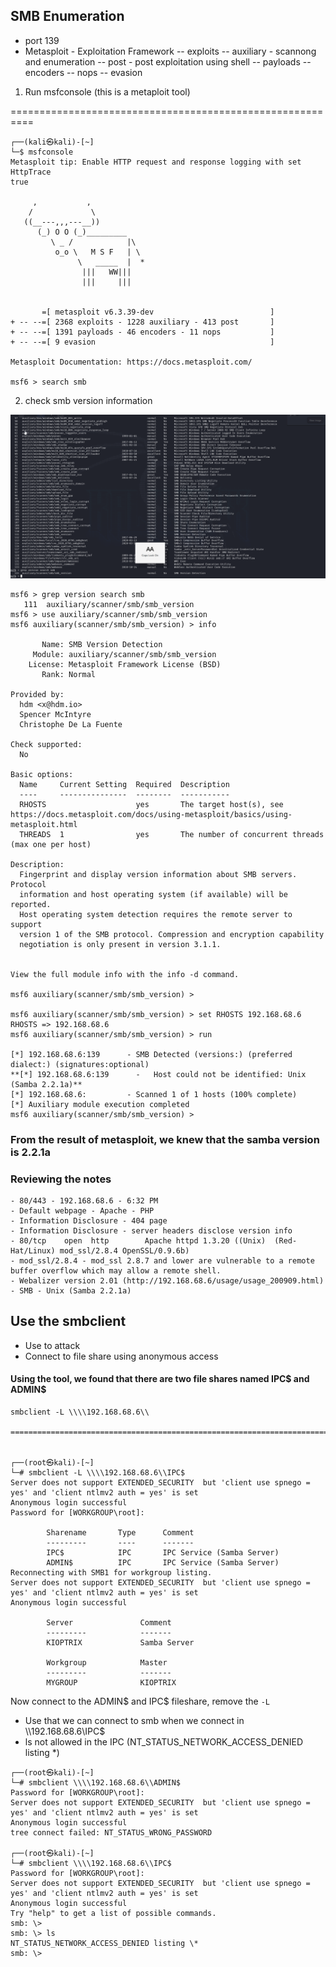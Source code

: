 
## SMB Enumeration

- port 139
- Metasploit - Exploitation Framework
	-- exploits
	-- auxiliary - scannong and enumeration
	-- post - post exploitation using shell
	-- payloads
	-- encoders
	-- nops
	-- evasion

1. Run msfconsole (this is a metaploit tool)

==========================================================

```
┌──(kali㉿kali)-[~]
└─$ msfconsole
Metasploit tip: Enable HTTP request and response logging with set HttpTrace 
true
                                                  
     ,           ,
    /             \
   ((__---,,,---__))
      (_) O O (_)_________
         \ _ /            |\
          o_o \   M S F   | \
               \   _____  |  *
                |||   WW|||
                |||     |||


       =[ metasploit v6.3.39-dev                          ]
+ -- --=[ 2368 exploits - 1228 auxiliary - 413 post       ]
+ -- --=[ 1391 payloads - 46 encoders - 11 nops           ]
+ -- --=[ 9 evasion                                       ]

Metasploit Documentation: https://docs.metasploit.com/

msf6 > search smb

```

2. check smb version information

![Alt](metasploit_smb_versioninfo.png)

```
msf6 > grep version search smb
   111  auxiliary/scanner/smb/smb_version 
msf6 > use auxiliary/scanner/smb/smb_version
msf6 auxiliary(scanner/smb/smb_version) > info

       Name: SMB Version Detection
     Module: auxiliary/scanner/smb/smb_version
    License: Metasploit Framework License (BSD)
       Rank: Normal

Provided by:
  hdm <x@hdm.io>
  Spencer McIntyre
  Christophe De La Fuente

Check supported:
  No

Basic options:
  Name     Current Setting  Required  Description
  ----     ---------------  --------  -----------
  RHOSTS                    yes       The target host(s), see https://docs.metasploit.com/docs/using-metasploit/basics/using-metasploit.html
  THREADS  1                yes       The number of concurrent threads (max one per host)

Description:
  Fingerprint and display version information about SMB servers. Protocol
  information and host operating system (if available) will be reported.
  Host operating system detection requires the remote server to support
  version 1 of the SMB protocol. Compression and encryption capability
  negotiation is only present in version 3.1.1.


View the full module info with the info -d command.

msf6 auxiliary(scanner/smb/smb_version) > 

msf6 auxiliary(scanner/smb/smb_version) > set RHOSTS 192.168.68.6
RHOSTS => 192.168.68.6
msf6 auxiliary(scanner/smb/smb_version) > run

[*] 192.168.68.6:139      - SMB Detected (versions:) (preferred dialect:) (signatures:optional)
**[*] 192.168.68.6:139      -   Host could not be identified: Unix (Samba 2.2.1a)**
[*] 192.168.68.6:         - Scanned 1 of 1 hosts (100% complete)
[*] Auxiliary module execution completed
msf6 auxiliary(scanner/smb/smb_version) > 

```

### From the result of metasploit, we knew that the samba version is 2.2.1a

### Reviewing the notes

	- 80/443 - 192.168.68.6 - 6:32 PM
	- Default webpage - Apache - PHP
	- Information Disclosure - 404 page
	- Information Disclosure - server headers disclose version info
	- 80/tcp    open  http        Apache httpd 1.3.20 ((Unix)  (Red-Hat/Linux) mod_ssl/2.8.4 OpenSSL/0.9.6b)
	- mod_ssl/2.8.4 - mod_ssl 2.8.7 and lower are vulnerable to a remote buffer overflow which may allow a remote shell.
	- Webalizer version 2.01 (http://192.168.68.6/usage/usage_200909.html)
	- SMB - Unix (Samba 2.2.1a)

## Use the smbclient

- Use to attack
- Connect to file share using anonymous access 

#### Using the tool, we found that there are two file shares named IPC$ and ADMIN$

```
smbclient -L \\\\192.168.68.6\\

=================================================================================


┌──(root㉿kali)-[~]
└─# smbclient -L \\\\192.168.68.6\\IPC$
Server does not support EXTENDED_SECURITY  but 'client use spnego = yes' and 'client ntlmv2 auth = yes' is set
Anonymous login successful
Password for [WORKGROUP\root]:

        Sharename       Type      Comment
        ---------       ----      -------
        IPC$            IPC       IPC Service (Samba Server)
        ADMIN$          IPC       IPC Service (Samba Server)
Reconnecting with SMB1 for workgroup listing.
Server does not support EXTENDED_SECURITY  but 'client use spnego = yes' and 'client ntlmv2 auth = yes' is set
Anonymous login successful

        Server               Comment
        ---------            -------
        KIOPTRIX             Samba Server

        Workgroup            Master
        ---------            -------
        MYGROUP              KIOPTRIX

```

Now connect to the ADMIN$  and IPC$ fileshare, remove the `-L`
- Use that we can connect to smb when we connect in \\\\192.168.68.6\\IPC$ 
- ls not allowed in the IPC (NT_STATUS_NETWORK_ACCESS_DENIED listing \*)

```
┌──(root㉿kali)-[~]
└─# smbclient \\\\192.168.68.6\\ADMIN$
Password for [WORKGROUP\root]:
Server does not support EXTENDED_SECURITY  but 'client use spnego = yes' and 'client ntlmv2 auth = yes' is set
Anonymous login successful
tree connect failed: NT_STATUS_WRONG_PASSWORD
                                                                                                                                                                                                                   
┌──(root㉿kali)-[~]
└─# smbclient \\\\192.168.68.6\\IPC$  
Password for [WORKGROUP\root]:
Server does not support EXTENDED_SECURITY  but 'client use spnego = yes' and 'client ntlmv2 auth = yes' is set
Anonymous login successful
Try "help" to get a list of possible commands.
smb: \> 
smb: \> ls
NT_STATUS_NETWORK_ACCESS_DENIED listing \*
smb: \> 


```

